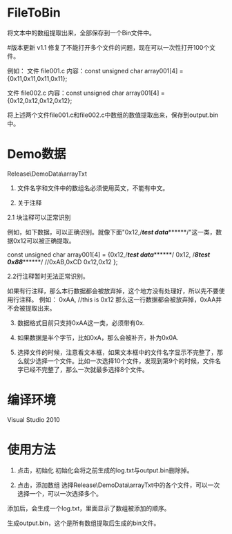 ﻿# FileToBin
将文本中的数组提取出来，全部保存到一个Bin文件中。

#版本更新
v1.1 修复了不能打开多个文件的问题，现在可以一次性打开100个文件。

例如：
文件 file001.c 
内容：const unsigned char array001[4] = {0x11,0x11,0x11,0x11};

文件 file002.c 
内容：const unsigned char array001[4] = {0x12,0x12,0x12,0x12};

将上述两个文件file001.c和file002.c中数组的数值提取出来，保存到output.bin中。

# Demo数据
Release\DemoData\arrayTxt

1. 文件名字和文件中的数组名必须使用英文，不能有中文。

2. 关于注释

2.1 块注释可以正常识别

例如，如下数据，可以正确识别。就像下面"0x12,/***test data*********/"这一类，数据0x12可以被正确提取。

const unsigned char array001[4] = {0x12,/***test data*********/
0x12,
/***8test 0x88*********/
//0xAB,0xCD
0x12,0x12
};

2.2行注释暂时无法正常识别。

如果有行注释，那么本行数据都会被放弃掉，这个地方没有处理好，所以先不要使用行注释。
例如： 0xAA, //this is 0x12
那么这一行数据都会被放弃掉，0xAA并不会被提取出来。

3. 数据格式目前只支持0xAA这一类，必须带有0x.

4. 如果数据是半个字节，比如0xA，那么会被补齐，补为0x0A.

5. 选择文件的时候，注意看文本框，如果文本框中的文件名字显示不完整了，那么就少选择一个文件。比如一次选择10个文件，发现到第9个的时候，文件名字已经不完整了，那么一次就最多选择8个文件。

# 编译环境
Visual Studio 2010

# 使用方法
1. 点击，初始化
初始化会将之前生成的log.txt与output.bin删除掉。

2. 点击，添加数组
选择Release\DemoData\arrayTxt中的各个文件，可以一次选择一个，可以一次选择多个。

添加后，会生成一个log.txt，里面显示了数组被添加的顺序。

生成output.bin，这个是所有数组提取后生成的bin文件。

